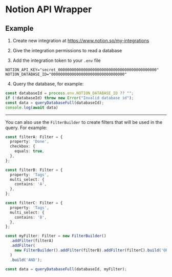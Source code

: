 # Notion API Wrapper

## Example

1. Create new integration at <https://www.notion.so/my-integrations>

2. Give the integration permissions to read a database

3. Add the integration token to your `.env` file

```env
NOTION_API_KEY="secret_0000000000000000000000000000000000000000000"
NOTION_DATABASE_ID="00000000000000000000000000000000"
```

4. Query the database, for example:

```ts
const databaseId = process.env.NOTION_DATABASE_ID ?? "";
if (!databaseId) throw new Error("Invalid database id");
const data = queryDatabaseFull(databaseId);
console.log(await data)
```

---
You can also use the `FilterBuilder` to create filters that will be used in the query. For example:

```ts
const filterA: Filter = {
  property: 'Done',
  checkbox: {
    equals: true,
  },
};

const filterB: Filter = {
  property: 'Tags',
  multi_select: {
    contains: 'A',
  },
};

const filterC: Filter = {
  property: 'Tags',
  multi_select: {
    contains: 'B',
  },
};

const myFilter: Filter = new FilterBuilder()
  .addFilter(filterA)
  .addFilter(
    new FilterBuilder().addFilter(filterB).addFilter(filterC).build('OR')
  )
  .build('AND');

const data = queryDatabaseFull(databaseId, myFilter);
```
